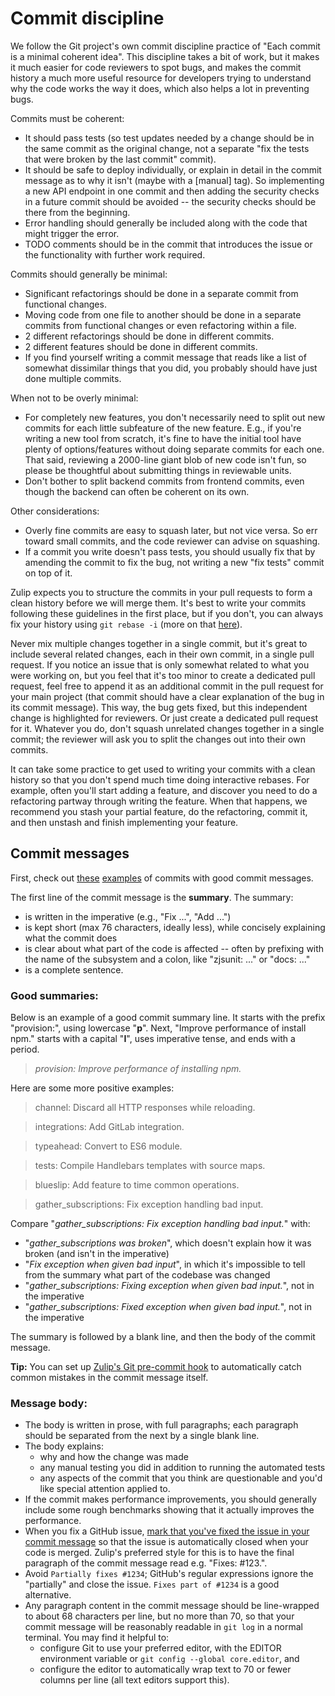 # Commit discipline

We follow the Git project's own commit discipline practice of "Each
commit is a minimal coherent idea". This discipline takes a bit of work,
but it makes it much easier for code reviewers to spot bugs, and
makes the commit history a much more useful resource for developers
trying to understand why the code works the way it does, which also
helps a lot in preventing bugs.

Commits must be coherent:

- It should pass tests (so test updates needed by a change should be
  in the same commit as the original change, not a separate "fix the
  tests that were broken by the last commit" commit).
- It should be safe to deploy individually, or explain in detail in
  the commit message as to why it isn't (maybe with a [manual] tag).
  So implementing a new API endpoint in one commit and then adding the
  security checks in a future commit should be avoided -- the security
  checks should be there from the beginning.
- Error handling should generally be included along with the code that
  might trigger the error.
- TODO comments should be in the commit that introduces the issue or
  the functionality with further work required.

Commits should generally be minimal:

- Significant refactorings should be done in a separate commit from
  functional changes.
- Moving code from one file to another should be done in a separate
  commits from functional changes or even refactoring within a file.
- 2 different refactorings should be done in different commits.
- 2 different features should be done in different commits.
- If you find yourself writing a commit message that reads like a list
  of somewhat dissimilar things that you did, you probably should have
  just done multiple commits.

When not to be overly minimal:

- For completely new features, you don't necessarily need to split out
  new commits for each little subfeature of the new feature. E.g., if
  you're writing a new tool from scratch, it's fine to have the
  initial tool have plenty of options/features without doing separate
  commits for each one. That said, reviewing a 2000-line giant blob of
  new code isn't fun, so please be thoughtful about submitting things
  in reviewable units.
- Don't bother to split backend commits from frontend commits, even
  though the backend can often be coherent on its own.

Other considerations:

- Overly fine commits are easy to squash later, but not vice versa.
  So err toward small commits, and the code reviewer can advise on
  squashing.
- If a commit you write doesn't pass tests, you should usually fix
  that by amending the commit to fix the bug, not writing a new "fix
  tests" commit on top of it.

Zulip expects you to structure the commits in your pull requests to form
a clean history before we will merge them. It's best to write your
commits following these guidelines in the first place, but if you don't,
you can always fix your history using `git rebase -i` (more on that
[here](../git/fixing-commits.md)).

Never mix multiple changes together in a single commit, but it's great
to include several related changes, each in their own commit, in a
single pull request. If you notice an issue that is only somewhat
related to what you were working on, but you feel that it's too minor
to create a dedicated pull request, feel free to append it as an
additional commit in the pull request for your main project (that
commit should have a clear explanation of the bug in its commit
message). This way, the bug gets fixed, but this independent change
is highlighted for reviewers. Or just create a dedicated pull request
for it. Whatever you do, don't squash unrelated changes together in a
single commit; the reviewer will ask you to split the changes out into
their own commits.

It can take some practice to get used to writing your commits with a
clean history so that you don't spend much time doing interactive
rebases. For example, often you'll start adding a feature, and discover
you need to do a refactoring partway through writing the feature. When that
happens, we recommend you stash your partial feature, do the refactoring,
commit it, and then unstash and finish implementing your feature.

## Commit messages

First, check out
[these](https://github.com/zulip/zulip/commit/4869e1b0b2bc6d56fcf44b7d0e36ca20f45d0521)
[examples](https://github.com/zulip/zulip/commit/cd5b38f5d8bdcc1771ad794f37262a61843c56c0)
of commits with good commit messages.

The first line of the commit message is the **summary**. The summary:

- is written in the imperative (e.g., "Fix ...", "Add ...")
- is kept short (max 76 characters, ideally less), while concisely
  explaining what the commit does
- is clear about what part of the code is affected -- often by prefixing
  with the name of the subsystem and a colon, like "zjsunit: ..." or "docs: ..."
- is a complete sentence.

### Good summaries:

Below is an example of a good commit summary line. It starts with the
prefix "provision:", using lowercase "**p**". Next, "Improve performance of
install npm." starts with a capital "**I**", uses imperative tense,
and ends with a period.

> _provision: Improve performance of installing npm._

Here are some more positive examples:

> channel: Discard all HTTP responses while reloading.

> integrations: Add GitLab integration.

> typeahead: Convert to ES6 module.

> tests: Compile Handlebars templates with source maps.

> blueslip: Add feature to time common operations.

> gather_subscriptions: Fix exception handling bad input.

Compare "_gather_subscriptions: Fix exception handling bad input._" with:

- "_gather_subscriptions was broken_", which doesn't explain how
  it was broken (and isn't in the imperative)
- "_Fix exception when given bad input_", in which it's impossible to
  tell from the summary what part of the codebase was changed
- "_gather_subscriptions: Fixing exception when given bad input._",
  not in the imperative
- "_gather_subscriptions: Fixed exception when given bad input._",
  not in the imperative

The summary is followed by a blank line, and then the body of the
commit message.

**Tip:** You can set up [Zulip's Git pre-commit hook][commit-hook] to
automatically catch common mistakes in the commit message itself.

[commit-hook]: ../git/zulip-tools.html#set-up-git-repo-script

### Message body:

- The body is written in prose, with full paragraphs; each paragraph should
  be separated from the next by a single blank line.
- The body explains:
  - why and how the change was made
  - any manual testing you did in addition to running the automated tests
  - any aspects of the commit that you think are questionable and
    you'd like special attention applied to.
- If the commit makes performance improvements, you should generally
  include some rough benchmarks showing that it actually improves the
  performance.
- When you fix a GitHub issue, [mark that you've fixed the issue in
  your commit
  message](https://help.github.com/en/articles/closing-issues-via-commit-messages)
  so that the issue is automatically closed when your code is merged.
  Zulip's preferred style for this is to have the final paragraph of
  the commit message read e.g. "Fixes: \#123.".
- Avoid `Partially fixes #1234`; GitHub's regular expressions ignore
  the "partially" and close the issue. `Fixes part of #1234` is a good alternative.
- Any paragraph content in the commit message should be line-wrapped
  to about 68 characters per line, but no more than 70, so that your
  commit message will be reasonably readable in `git log` in a normal
  terminal. You may find it helpful to:
  - configure Git to use your preferred editor, with the EDITOR
    environment variable or `git config --global core.editor`, and
  - configure the editor to automatically wrap text to 70 or fewer
    columns per line (all text editors support this).
